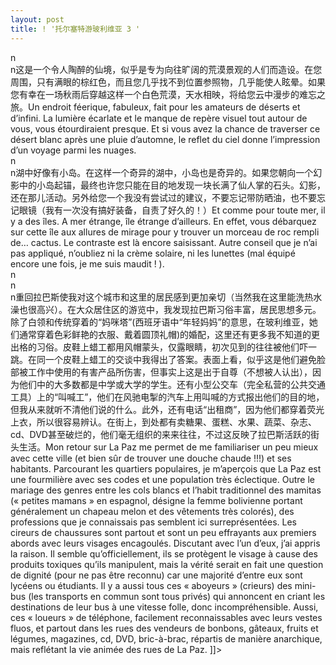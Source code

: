 ```yaml
---
layout: post
title: ! '托尔塞特游玻利维亚 3 '
---
```


<p>n <br />n这是一个令人陶醉的仙境，似乎是专为向往旷阔的荒漠景观的人们而造设。在您周围，只有满眼的棕红色，而且您几乎找不到位置参照物，几乎能使人眩晕。如果您有幸在一场秋雨后穿越这样一个白色荒漠，天水相映，将给您云中漫步的难忘之旅。Un endroit féerique, fabuleux, fait pour les amateurs de déserts et d’infini. La lumière écarlate et le manque de repère visuel tout autour de vous, vous étourdiraient presque. Et si vous avez la chance de traverser ce désert blanc après une pluie d’automne, le reflet du ciel donne l’impression d’un voyage parmi les nuages. <br />n <br />n湖中好像有小岛。在这样一个奇异的湖中，小岛也是奇异的。如果您朝向一个幻影中的小岛起锚，最终也许您只能在目的地发现一块长满了仙人掌的石头。幻影，还在那儿活动。另外给您一个我没有尝试过的建议，不要忘记带防晒油，也不要忘记眼镜（我有一次没有搞好装备，自责了好久的！）Et comme pour toute mer, il y a des îles. A mer étrange, île étrange d’ailleurs. En effet, vous débarquez sur cette île aux allures de mirage pour y trouver un morceau de roc rempli de… cactus. Le contraste est là encore saisissant. Autre conseil que je n’ai pas appliqué, n’oubliez ni la crème solaire, ni les lunettes (mal équipé encore une fois, je me suis maudit ! ).<br />n<br />n<br />n重回拉巴斯使我对这个城市和这里的居民感到更加亲切（当然我在这里能洗热水澡也很高兴）。在大众居住区的游览中，我发现拉巴斯习俗丰富，居民思想多元。除了白领和传统穿着的“妈咪塔”(西班牙语中“年轻妈妈”的意思，在玻利维亚，她们通常穿着色彩鲜艳的衣服、戴着圆顶礼帽)的婚配，这里还有更多我不知道的更出格的习俗。皮鞋上蜡工都用风帽蒙头，仅露眼睛，初次见到的往往被他们吓一跳。在同一个皮鞋上蜡工的交谈中我得出了答案。表面上看，似乎这是他们避免脸部被工作中使用的有害产品所伤害，但事实上这是出于自尊（不想被人认出），因为他们中的大多数都是中学或大学的学生。还有小型公交车（完全私营的公共交通工具）上的“叫喊工”，他们在风驰电掣的汽车上用叫喊的方式报出他们的目的地，但我从来就听不清他们说的什么。此外，还有电话“出租商”，因为他们都穿着荧光上衣，所以很容易辨认。在街上，到处都有卖糖果、蛋糕、水果、蔬菜、杂志、cd、DVD甚至破烂的，他们毫无组织的来来往往，不过这反映了拉巴斯活跃的街头生活。Mon retour sur La Paz me permet de me familiariser un peu mieux avec cette ville (et bien sûr de trouver une douche chaude !!!) et ses habitants. Parcourant les quartiers populaires, je m’aperçois que La Paz est une fourmilière avec ses codes et  une population très éclectique. Outre le mariage des genres entre les cols blancs et l’habit traditionnel des mamitas (« petites mamans » en espagnol, désigne la femme bolivienne portant généralement un chapeau melon et des vêtements très colorés), des professions que je connaissais pas semblent ici surreprésentées. Les cireurs de chaussures sont partout et sont un peu effrayants aux premiers abords avec leurs visages encagoulés. Discutant avec l’un d’eux, j’ai appris la raison. Il semble qu’officiellement, ils se protègent le visage à cause des produits toxiques qu’ils manipulent, mais la vérité serait en fait une question de dignité (pour ne pas être reconnu) car une majorité d’entre eux sont lycéens ou étudiants. Il y a aussi tous ces « aboyeurs » (crieurs) des mini-bus (les transports en commun sont tous privés) qui annoncent en criant les destinations de leur bus à une vitesse folle, donc incompréhensible. Aussi, ces « loueurs » de téléphone, facilement reconnaissables avec leurs vestes fluos, et partout dans les rues des vendeurs de bonbons, gâteaux, fruits et légumes, magazines, cd, DVD, bric-à-brac, répartis de manière anarchique, mais reflétant la vie animée des rues de La Paz. ]]&gt;
</p>
